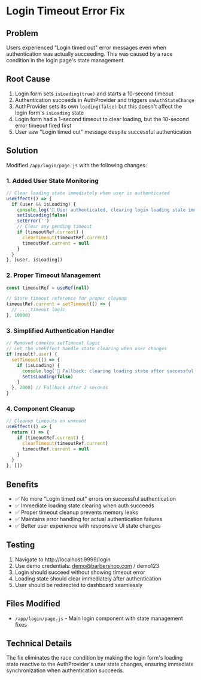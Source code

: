 # Login Timeout Error Fix

## Problem
Users experienced "Login timed out" error messages even when authentication was actually succeeding. This was caused by a race condition in the login page's state management.

## Root Cause
1. Login form sets `isLoading(true)` and starts a 10-second timeout
2. Authentication succeeds in AuthProvider and triggers `onAuthStateChange`
3. AuthProvider sets its own `loading(false)` but this doesn't affect the login form's `isLoading` state
4. Login form had a 1-second timeout to clear loading, but the 10-second error timeout fired first
5. User saw "Login timed out" message despite successful authentication

## Solution
Modified `/app/login/page.js` with the following changes:

### 1. Added User State Monitoring
```javascript
// Clear loading state immediately when user is authenticated
useEffect(() => {
  if (user && isLoading) {
    console.log('🔐 User authenticated, clearing login loading state immediately')
    setIsLoading(false)
    setError('')
    // Clear any pending timeout
    if (timeoutRef.current) {
      clearTimeout(timeoutRef.current)
      timeoutRef.current = null
    }
  }
}, [user, isLoading])
```

### 2. Proper Timeout Management
```javascript
const timeoutRef = useRef(null)

// Store timeout reference for proper cleanup
timeoutRef.current = setTimeout(() => {
  // ... timeout logic
}, 10000)
```

### 3. Simplified Authentication Handler
```javascript
// Removed complex setTimeout logic
// Let the useEffect handle state clearing when user changes
if (result?.user) {
  setTimeout(() => {
    if (isLoading) {
      console.log('🔐 Fallback: clearing loading state after successful auth')
      setIsLoading(false)
    }
  }, 2000) // Fallback after 2 seconds
}
```

### 4. Component Cleanup
```javascript
// Cleanup timeouts on unmount
useEffect(() => {
  return () => {
    if (timeoutRef.current) {
      clearTimeout(timeoutRef.current)
      timeoutRef.current = null
    }
  }
}, [])
```

## Benefits
- ✅ No more "Login timed out" errors on successful authentication
- ✅ Immediate loading state clearing when auth succeeds
- ✅ Proper timeout cleanup prevents memory leaks
- ✅ Maintains error handling for actual authentication failures
- ✅ Better user experience with responsive UI state changes

## Testing
1. Navigate to http://localhost:9999/login
2. Use demo credentials: demo@barbershop.com / demo123
3. Login should succeed without showing timeout error
4. Loading state should clear immediately after authentication
5. User should be redirected to dashboard seamlessly

## Files Modified
- `/app/login/page.js` - Main login component with state management fixes

## Technical Details
The fix eliminates the race condition by making the login form's loading state reactive to the AuthProvider's user state changes, ensuring immediate synchronization when authentication succeeds.